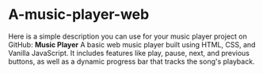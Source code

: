 # A-music-player-web
Here is a simple description you can use for your music player project on GitHub:  **Music Player**   A basic web music player built using HTML, CSS, and Vanilla JavaScript. It includes features like play, pause, next, and previous buttons, as well as a dynamic progress bar that tracks the song's playback.
